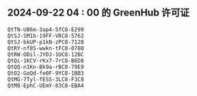 ## 2024-09-22 04 : 00 的 GreenHub 许可证
```
QtTN-U86m-3ap4-5fC8-E299
QtSJ-SM1b-19FF-VRC8-5762
QtSJ-bkUP-p1kN-zPC8-7128
QtRY-nf8S-wwkn-tFC8-0780
QtRW-ODil-JYDJ-1UC8-12BC
QtQi-1KCV-rKx7-7rC8-B6D8
QtQQ-n1Kn-Bk9a-rBC8-79E9
QtO2-GoQd-fe0F-9YC8-1BB3
QtMG-7Tyl-fESS-3LC8-F3C8
QtM8-EphC-UEmY-83C8-EBA4
```
